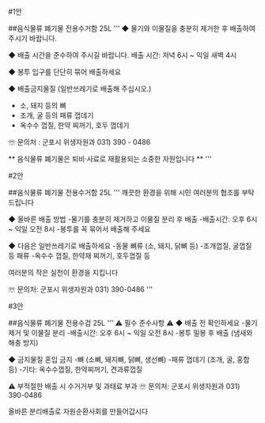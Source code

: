 #1안

##음식물류 폐기물 전용수거함 25L
'''
◆ 물기와 이물질을 충분히 제거한 후 배출하여 주시기 바랍니다.

◆ 배출 시간을 준수하여 주시길 바랍니다. 배출 시간: 저녁 6시 ~ 익일 새벽 4시

◆ 봉투 입구를 단단히 묶어 배출하세요

◆ 배출금지물질 (일반쓰레기로 배출해 주십시오.)
- 소, 돼지 등의 뼈
- 조개, 굴 등의 패류 껍데기
- 옥수수 껍질, 한약 찌꺼기, 호두 껍데기

☏  문의처 : 군포시 위생자원과 031) 390 - 0486

** 음식물류 폐기물은 퇴비·사료로 재활용되는 소중한 자원입니다 ** 
'''


#2안 

##음식물류 폐기물 전용수거함 25L
'''
깨끗한 환경을 위해 시민 여러분의 협조를 부탁드립니다

◆ 올바른 배출 방법
-물기를 충분히 제거하고 이물질 분리 후 배출
-배출시간: 오후 6시 ~ 익일 오전 8시
-봉투를 꼭 묶어서 배출해 주세요

◆ 다음은 일반쓰레기로 배출하세요
-동물 뼈류 (소, 돼지, 닭뼈 등)
-조개껍질, 굴껍질 등 패류
-옥수수 껍질, 한약재 찌꺼기, 호두껍질 등

여러분의 작은 실천이 환경을 지킵니다

☏ 문의처: 군포시 위생자원과 031) 390-0486
'''



#3안

##음식물류 폐기물 전용수검 25L
'''
⚠ 필수 준수사항 ⚠
◆ 배출 전 확인하세요
-물기  제거 및 이물질 분리 
-배출시간: 오후 6시 ~ 익일 오전 8시
-봉투 밀봉 후 배출 (냄새와 해충 방지)

◆ 금지물질 혼입 금지
-뼈 (소뼈, 돼지뼈, 닭뼈, 생선뼈)
-패류 껍데기 (조개, 굴, 홍합 등)
-기타: 옥수수껍질, 한약찌꺼기, 견과류껍질

⚠️ 부적절한 배출 시 수거거부 및 과태료 부과
☏ 문의처: 군포시 위생자원과 031) 390-0486

올바른 분리배출로 자원순환사회를 만들어갑시다
